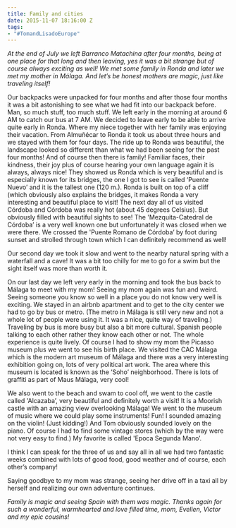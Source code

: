 ```yaml
---
title: Family and cities
date: 2015-11-07 18:16:00 Z
tags:
- "#TomandLisadoEurope"
---
```


*At the end of July we left Barranco Matachina after four months, being at one place for that long and then leaving, yes it was a bit strange but of course always exciting as well! We met some family in Ronda and later we met my mother in Málaga. And let’s be honest mothers are magic, just like traveling itself!*

Our backpacks were unpacked for four months and after those four months it was a bit astonishing to see what we had fit into our backpack before. Man, so much stuff, too much stuff. We left early in the morning at around 6 AM to catch our bus at 7 AM. We decided to leave early to be able to arrive quite early in Ronda. Where my niece together with her family was enjoying their vacation. From Almuñécar to Ronda it took us about three hours and we stayed with them for four days. The ride up to Ronda was beautiful, the landscape looked so different than what we had been seeing for the past four months! And of course then there is family! Familiar faces, their kindness, their joy plus of course hearing your own language again it is always, always nice! They showed us Ronda which is very beautiful and is especially known for its bridges, the one I got to see is called ‘Puente Nuevo’ and it is the tallest one (120 m.). Ronda is built on top of a cliff (which obviously also explains the bridges, it makes Ronda a very interesting and beautiful place to visit! The next day all of us visited Córdoba and Córdoba was really hot (about 45 degrees Celsius). But obviously filled with beautiful sights to see! The 'Mezquita-Catedral de Córdoba’ is a very well known one but unfortunately it was closed when we were there. We crossed the 'Puente Romano de Córdoba’ by foot during sunset and strolled through town which I can definitely recommend as well!

Our second day we took it slow and went to the nearby natural spring with a waterfall and a cave! It was a bit too chilly for me to go for a swim but the sight itself was more than worth it.

On our last day we left very early in the morning and took the bus back to Málaga to meet with my mom! Seeing my mom again was fun and weird. Seeing someone you know so well in a place you do not know very well is exciting. We stayed in an airbnb apartment and to get to the city center we had to go by bus or metro. (The metro in Málaga is still very new and not a whole lot of people were using it. It was a nice, quite way of traveling.) Traveling by bus is more busy but also a bit more cultural. Spanish people talking to each other rather they know each other or not. The whole experience is quite lively. Of course I had to show my mom the Picasso museum plus we went to see his birth place. We visited the CAC Málaga  which is the modern art museum of Málaga and there was a very interesting exhibition going on, lots of very political art work. The area where this museum is located is known as the ’Soho’ neighborhood. There is lots of graffiti as part of Maus Málaga, very cool! 

We also went to the beach and swam to cool off, we went to the castle called 'Alcazaba’, very beautiful and definitely worth a visit! It is a Moorish castle with an amazing view overlooking Málaga! We went to the museum of music where we could play some instruments! Fun! I sounded amazing on the violin! (Just kidding!) And Tom obviously sounded lovely on the piano. Of course I had to find some vintage stores (which by the way were not very easy to find.) My favorite is called 'Epoca Segunda Mano’.

I think I can speak for the three of us and say all in all we had two fantastic weeks combined with lots of good food, good weather and of course, each other’s company! 

Saying goodbye to my mom was strange, seeing her drive off in a taxi all by herself and realizing our own adventure continues. 

*Family is magic and seeing Spain with them was magic. Thanks again for such a wonderful, warmhearted and love filled time, mom, Evelien, Victor and my epic cousins!*